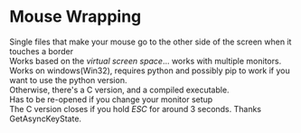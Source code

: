# Mouse Wrapping
Single files that make your mouse go to the other side of the screen when it touches a border<br>
Works based on the *virtual screen space*... works with multiple monitors.<br>
Works on windows(Win32), requires python and possibly pip to work if you want to use the python version.<br>
Otherwise, there's a C version, and a compiled executable.<br>
Has to be re-opened if you change your monitor setup<br>
The C version closes if you hold *ESC* for around 3 seconds. Thanks GetAsyncKeyState.
